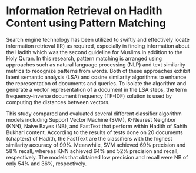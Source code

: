 # Information Retrieval on Hadith Content using Pattern Matching 

Search engine technology has been utilized to swiftly and effectively locate information retrieval (IR) as required, especially in finding information about the Hadith which was the second guideline for Muslims in addition to the Holy Quran. In this research, pattern matching is arranged using approaches such as natural language processing (NLP) and text similarity metrics to recognize patterns from words. Both of these approaches exhibit latent semantic analysis (LSA) and cosine similarity algorithms to enhance the representation of documents and queries. To isolate the algorithm and generate a vector representation of a document in the LSA steps, the term frequency-inverse document frequency (TF-IDF) solution is used by computing the distances between vectors.

This study compared and evaluated several different classifier algorithm models including Support Vector Machine (SVM), K-Nearest Neighbor (KNN), Naive Bayes (NB), and FastText that perform within Hadith of Sahih Bukhari content. According to the results of tests done on 20 documents (chapters) of Hadith, the FastText are the classifiers with the highest similarity accuracy of 99%. Meanwhile, SVM achieved 69% precision and 58% recall, whereas KNN achieved 64% and 52% precision and recall, respectively. The models that obtained low precision and recall were NB of only 54% and 36%, respectively.
